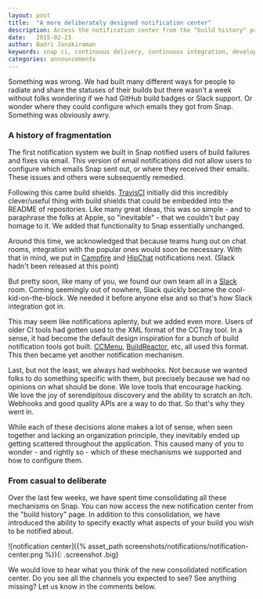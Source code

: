 ```yaml
---
layout: post
title:  "A more deliberately designed notification center"
description: Access the notification center from the "build history" page, and the ability to specify exactly what aspects of your build you wish to be notified about.
date:   2015-02-23
author: Badri Janakiraman
keywords: snap ci, continuous delivery, continuous integration, developer tools, github, travis ci, campfire, hipchat, slack, ccmenu, buildreactor
categories: announcements
---
```



Something was wrong. We had built many different ways for people to radiate and share the statuses of their builds but there wasn't a week without folks wondering if we had GitHub build badges or Slack support. Or wonder where they could configure which emails they got from Snap. Something was obviously awry.

### A history of fragmentation

The first notification system we built in Snap notified users of build failures and fixes via email. This version of email notifications did not allow users to configure which emails Snap sent out, or where they received their emails. These issues and others were subsequently remedied.

Following this came build shields. [TravisCI](https://travis-ci.org/) initially did this incredibly clever/useful thing with build shields that could be embedded into the README of repositories. Like many great ideas, this was so simple - and to paraphrase the folks at Apple, so "inevitable" - that we couldn't but pay homage to it. We added that  functionality to Snap essentially unchanged.

Around this time, we acknowledged that because teams hung out on chat rooms, integration with the popular ones would soon be necessary. With that in mind, we put in [Campfire](https://campfirenow.com/) and [HipChat](https://www.hipchat.com/) notifications next. (Slack hadn't been released at this point)

But pretty soon, like many of you, we found our own team all in a [Slack](https://slack.com/) room. Coming seemingly out of nowhere, Slack quickly became the cool-kid-on-the-block. We needed it before anyone else and so that's how Slack integration got in.

This may seem like notifications aplenty, but we added even more. Users of older CI tools had gotten used to the XML format of the CCTray tool. In a sense, it had become the default design inspiration for a bunch of build notification tools got built. [CCMenu](http://ccmenu.org/), [BuildReactor](https://chrome.google.com/webstore/detail/buildreactor/agfdekbncfakhgofmaacjfkpbhjhpjmp?hl=en), etc, all used this format. This then became yet another notification mechanism.

Last, but not the least, we always had webhooks. Not because we wanted folks to do something specific with them, but precisely because we had no opinions on what should be done. We love tools that encourage hacking. We love the joy of serendipitous discovery and the ability to scratch an itch. Webhooks and good quality APIs are a way to do that. So that's why they went in.

While each of these decisions alone makes a lot of sense, when seen together and lacking an organization principle, they inevitably ended up getting scattered throughout the application. This caused many of you to wonder - and rightly so - which of these mechanisms we supported and how to configure them.

### From casual to deliberate

Over the last few weeks, we have spent time consolidating all these mechanisms on Snap. You can now access the new notification center from the "build history" page. In addition to this consolidation, we have introduced the ability to specify exactly what aspects of your build you wish to be notified about.

![notification center]({% asset_path screenshots/notifications/notification-center.png %}){: .screenshot .big}

We would love to hear what you think of the new consolidated notification center. Do you see all the channels you expected to see? See anything missing? Let us know in the comments below.

